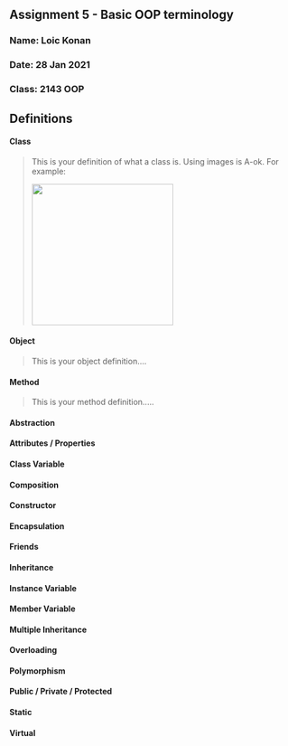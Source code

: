 ## Assignment 5 - Basic OOP terminology
### Name: Loic Konan
### Date: 28 Jan 2021
### Class: 2143 OOP



## Definitions

#### Class

> This is your definition of what a class is. Using images is A-ok. For example: 
>
><img src="https://ds055uzetaobb.cloudfront.net/image_optimizer/722c82aff075a14313be7fa7463f7fedad151a0a.png" width=250>


#### Object
> This is your object definition....

#### Method
> This is your method definition.....

#### Abstraction
>

#### Attributes / Properties
>

#### Class Variable
>

#### Composition
>

#### Constructor
>

#### Encapsulation
>

#### Friends
>

#### Inheritance
>

#### Instance Variable
>

#### Member Variable
>

#### Multiple Inheritance
>

#### Overloading
>

#### Polymorphism
>

#### Public / Private / Protected
>

#### Static
>

#### Virtual
>
